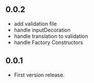 ## 0.0.2
* add validation file
* handle inputDecoration
* handle translation to validation
* handle Factory Constructors

## 0.0.1

* First version release.

